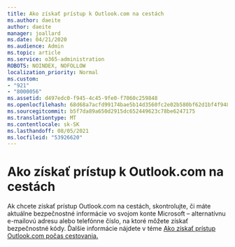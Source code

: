 ```yaml
---
title: Ako získať prístup k Outlook.com na cestách
ms.author: daeite
author: daeite
manager: joallard
ms.date: 04/21/2020
ms.audience: Admin
ms.topic: article
ms.service: o365-administration
ROBOTS: NOINDEX, NOFOLLOW
localization_priority: Normal
ms.custom:
- "921"
- "8000056"
ms.assetid: d497edc0-f945-4c45-9fe0-f7060c259848
ms.openlocfilehash: 68d68a7acfd99174bae5b14d3560fc2e02b580bf62d1bf4f948543708c901a8e
ms.sourcegitcommit: b5f7da89a650d2915dc652449623c78be6247175
ms.translationtype: MT
ms.contentlocale: sk-SK
ms.lasthandoff: 08/05/2021
ms.locfileid: "53926620"
---
```

# <a name="how-to-access-outlookcom-while-traveling"></a>Ako získať prístup k Outlook.com na cestách

Ak chcete získať prístup Outlook.com na cestách, skontrolujte, či máte aktuálne bezpečnostné informácie vo svojom konte Microsoft – alternatívnu e-mailovú adresu alebo telefónne číslo, na ktoré môžete získať bezpečnostné kódy. Ďalšie informácie nájdete v téme [Ako získať prístup Outlook.com počas cestovania.](https://support.office.com/article/c44f16da-7156-4890-853c-286aafeda87e?wt.mc_id=Office_Outlook_com_Alchemy)
